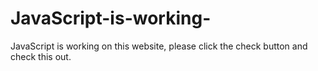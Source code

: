 # JavaScript-is-working-
JavaScript is working on this website, please click the check button and check this out.

